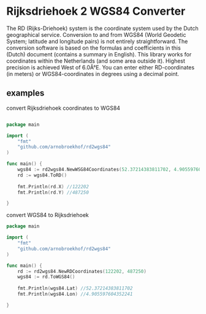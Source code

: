 # Rijksdriehoek 2 WGS84 Converter

The RD (Rijks-Driehoek) system is the coordinate system used by the Dutch geographical service. 
Conversion to and from WGS84 (World Geodetic System; latitude and longitude pairs) is not entirely straightforward. 
The conversion software is based on the formulas and coefficients in this (Dutch) document (contains a summary in English). 
This library works for coordinates within the Netherlands (and some area outside it). 
Highest precision is achieved West of 6.0Â°E. You can enter either RD-coordinates (in meters) or WGS84-coordinates in degrees using a decimal point. 


## examples

convert Rijksdriehoek coordinates to WGS84

```go

package main

import (
	"fmt"
	"github.com/arnobroekhof/rd2wgs84"
)

func main() {
    wgs84 := rd2wgs84.NewWSG84Coordinates(52.37214383811702, 4.905597604352241)
    rd := wgs84.ToRD()
    
    fmt.Println(rd.X) //122202
    fmt.Println(rd.Y) //487250

}

```

convert WGS84 to Rijksdriehoek

```go
package main

import (
	"fmt"
	"github.com/arnobroekhof/rd2wgs84"
)

func main() {
    rd := rd2wgs84.NewRDCoordinates(122202, 487250)
    wgs84 := rd.ToWGS84()
    
    fmt.Println(wgs84.Lat) //52.37214383811702
    fmt.Println(wgs84.Lon) //4.905597604352241

}
```